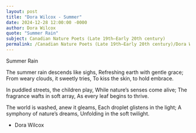 ```yaml
---
layout: post
title: "Dora Wilcox - Summer"
date: 2024-12-28 12:00:00 -0000
author: Dora Wilcox
quote: "Summer Rain"
subject: Canadian Nature Poets (Late 19th–Early 20th century)
permalink: /Canadian Nature Poets (Late 19th–Early 20th century)/Dora Wilcox/Dora Wilcox - Summer
---
```


Summer Rain
  
  The summer rain descends like sighs,
  Refreshing earth with gentle grace;
  From weary clouds, it sweetly tries,
  To kiss the skin, to hold embrace.
  
  In puddled streets, the children play,
  While nature’s senses come alive;
  The fragrance wafts in soft array,
  As every leaf begins to thrive.
  
  The world is washed, anew it gleams,
  Each droplet glistens in the light;
  A symphony of nature’s dreams,
  Unfolding in the soft twilight.


- Dora Wilcox
